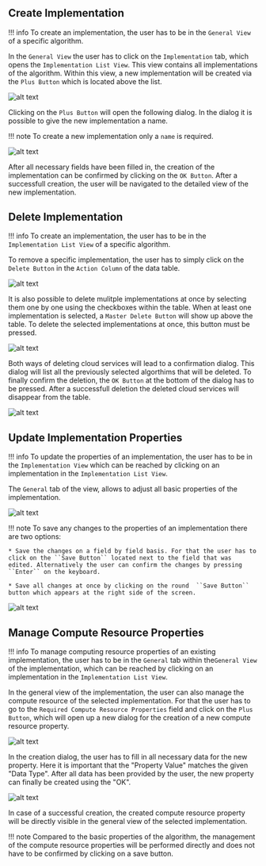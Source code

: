 # 
## Create Implementation

!!! info 
    To create an implementation, the user has to be in the ``General View`` of a specific algorithm.

In the ``General View`` the user has to click on the ``Implementation`` tab, which opens the ``Implementation List View``.
This view contains all implementations of the algorithm. Within this view, a new implementation will be created via the ``Plus Button`` which is located above the list.

![alt text](./../images/implementation/Create_Implementation_-_Step_1.png "Create implementation")

Clicking on the ``Plus Button`` will open the following dialog.
In the dialog it is possible to give the new implementation a name.

!!! note 
    To create a new implementation only a ``name`` is required.

![alt text](./../images/implementation/Create_Implementation_-_Step_2.png "Create implementation")

After all necessary fields have been filled in, the creation of the implementation can be confirmed by clicking on the ``OK Button``. After a successfull creation, the user will be navigated to the detailed view of the new implementation.

## Delete Implementation

!!! info 
    To create an implementation, the user has to be in the ``Implementation List View`` of a specific algorithm.

To remove a specific implementation, the user has to simply click on the ``Delete Button`` in the ``Action Column`` of the data table.

![alt text](./../images/implementation/Delete_Implementation_-_Step_1.png "Delete implementation")

It is also possible to delete mulitple implementations at once by selecting them one by one using the checkboxes within the table. When at least one implementation is selected, a ``Master Delete Button`` will show up above the table. To delete the selected implementations at once, this button must be pressed.

![alt text](./../images/implementation/Delete_Implementation_-_Step_2.png "Delete implementation")

Both ways of deleting cloud services will lead to a confirmation dialog. This dialog will list all the previously selected algorthims that will be deleted. To finally confirm the deletion, the ``OK Button`` at the bottom of the dialog has to be pressed. After a successfull deletion the deleted cloud services will disappear from the table.

![alt text](./../images/implementation/Delete_Implementation_-_Step_3.png "Delete implementation")

## Update Implementation Properties

!!! info 
    To update the properties of an implementation, the user has to be in the ``Implementation View`` which can be reached by clicking on an implementation in the ``Implementation List View``.

The ``General`` tab of the view, allows to adjust all basic properties of the implementation.

![alt text](./../images/implementation/Update_Implementation_Properties_-_Step_1.png "Delete implementation")


!!! note 
    To save any changes to the properties of an implementation there are two options:

    * Save the changes on a field by field basis. For that the user has to click on the ``Save Button`` located next to the field that was edited. Alternatively the user can confirm the changes by pressing ``Enter`` on the keyboard. 

    * Save all changes at once by clicking on the round  ``Save Button`` button which appears at the right side of the screen.

![alt text](./../images/implementation/Update_Implementation_Properties_-_Step_2.png  "Delete implementation")

## Manage Compute Resource Properties

!!! info 
    To manage computing resource properties of an existing implementation, the user has to be in the ``General`` tab within the``General View`` of the implementation, which can be reached by clicking on an implementation in the ``Implementation List View``.

In the general view of the implementation, the user can also manage the compute resource of the selected implementation. For that the user has to go to the ``Required Compute Resource Properties`` field and click on the ``Plus Button``, which will open up a new dialog for the creation of a new compute resource property.

![alt text](./../images/implementation/Open_Implementation_View.png "Add Compute Resource")

In the creation dialog, the user has to fill in all necessary data for the new property. Here it is important that the "Property Value" matches the given "Data Type". After all data has been provided by the user, the new property can finally be created using the "OK".

![alt text](./../images/implementation/Add_Compute_Resource_-_Step_1.png "Add Compute Resource")


In case of a successful creation, the created compute resource property will be directly visible in the general view of the selected implementation. 

!!! note 
    Compared to the basic properties of the algorithm, the management of the compute resource properties will be performed directly and does not have to be confirmed by clicking on a save button.
